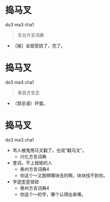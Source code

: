 # 捣马叉
do3 ma3 cha1
> 东台方言词典
- ［喻］全部受损了，完了。

# 捣马叉
do3 ma3 cha1
> 泰县方言志
- （禁忌语）坏蛋。

# 捣马叉
do3 ma3 cha1
+ 骂人被鬼用马叉戳了。也说“戳马叉”。
  * 兴化方言词典
+ 詈词，不上规矩的人
  * 泰州方言词典4
  - 你这个～又跑啊哪块去的啊，块块找不到你。
+ 字迹歪歪扭扭
  * 泰州方言词典4
  - 你这个～的字，哪个认得出来噢。
